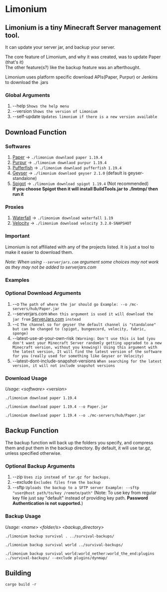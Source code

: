 # Limonium

## Limonium is a tiny Minecraft Server management tool.

It can update your server jar, and backup your server.

The core feature of Limonium, and why it was created, was to update Paper (that's it) \
The other feature(s?) like the backup feature was an afterthought.

Limonium uses platform specific download APIs(Paper, Purpur) or Jenkins to download the .jars

### Global Arguments
1. --help `Shows the help menu`
2. --version `Shows the version of Limonium`
3. --self-update `Updates limonium if there is a new version available`

## Download Function

### Softwares

1. [Paper](https://github.com/PaperMC/Paper) -> `./limonium downlaod paper 1.19.4`
2. [Purpur](https://github.com/PurpurMC/Purpur) -> `./limonium downlaod purpur 1.19.4`
3. [Pufferfish](https://github.com/pufferfish-gg/Pufferfish) -> `./limonium downlaod pufferfish 1.19.4`
4. [Geyser](https://github.com/GeyserMc/Geyser) -> `./limonium downlaod geyser 2.1.0` (default is geyser-standalone)
6. [Spigot](https://hub.spigotmc.org/stash/projects/SPIGOT/repos/spigot/browse) -> `./limonium download spigot 1.19.4` (Not recommended)\
__If you choose Spigot then it will install BuildTools.jar to ./lmtmp/ then run it__

### Proxies

1. [Waterfall](https://github.com/PaperMC/Waterfall) -> `./limonium download waterfall 1.19`
2. [Velocity](https://github.com/PaperMC/Velocity) -> `./limonium download velocity 3.2.0-SNAPSHOT`

### Important

Limonium is not affiliated with any of the projects listed. It is just a tool to make it easier to download them.

_Note: When using `--serverjars.com` argument some choices may not work as they may not be added to serverjars.com_

### Examples

### Optional Download Arguments
1. --o `The path of where the jar should go Example: --o /mc-servers/hub/Paper.jar`
2. --serverjars.com `When this argument is used it will download the jar from` [ServerJars.com](https://serverjars.com/) `instead`
3. --c `The channel so for geyser the default channel is "standalone" but can be changed to (spigot, bungeecord, velocity, fabric, sponge)`
4. --latest-use-at-your-own-risk `(Warning: Don't use this is bad (you don't want your Minecraft Server randomly getting upgraded to a new Minecraft version, without you knowing)) Using this argument with the latest version, It will find the latest version of the software for you (really used for something like Geyser or Velocity)`
5. --latest-dont-include-snapshot-versions `When searching for the latest version, it will not include snapshot versions`
### Download Usage

*Usage: &lt;software&gt; &lt;version&gt;*

```
./limonium download paper 1.19.4
```

```
./limonium download paper 1.19.4 --o Paper.jar
```

```
./limonium download paper 1.19.4 --o ./mc-servers/hub/Paper.jar
```

## Backup Function

The backup function will back up the folders you specify, and compress them and put them in the backup directory.
By default, it will use tar.gz, unless specified otherwise.

### Optional Backup Arguments
1. --zip `Uses zip instead of tar.gz for backups.`
2. --exclude `Excludes files from the backup`
3. --sftp `Uploads the backup to a SFTP server Example: --sftp "user@host path/to/key /remote/path"` (Note: To use key from regular key file just say "default" instead of providing key path. **Password Authentication is not supported.**)

### Backup Usage

*Usage: &lt;name&gt; &lt;folder/s&gt; &lt;backup_directory&gt;*

```
./limonium backup survival . ../survival-backups/
```
```
./limonium backup survival world ../survival-backups/
```
```
./limonium backup survival world:world_nether:world_the_end:plugins ../survival-backups/ --exclude plugins/dynmap/
```

## Building

`cargo build -r`
